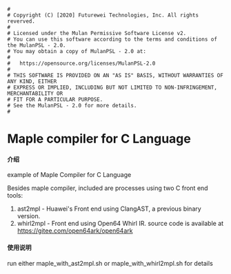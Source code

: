 ```
#
# Copyright (C) [2020] Futurewei Technologies, Inc. All rights reverved.
#
# Licensed under the Mulan Permissive Software License v2.
# You can use this software according to the terms and conditions of the MulanPSL - 2.0.
# You may obtain a copy of MulanPSL - 2.0 at:
#
#   https://opensource.org/licenses/MulanPSL-2.0
#
# THIS SOFTWARE IS PROVIDED ON AN "AS IS" BASIS, WITHOUT WARRANTIES OF ANY KIND, EITHER
# EXPRESS OR IMPLIED, INCLUDING BUT NOT LIMITED TO NON-INFRINGEMENT, MERCHANTABILITY OR
# FIT FOR A PARTICULAR PURPOSE.
# See the MulanPSL - 2.0 for more details.
#
```

# Maple compiler for C Language

#### 介绍
example of Maple Compiler for C Language

Besides maple compiler, included are processes using two C front end tools:
  1. ast2mpl - Huawei's Front end using ClangAST, a previous binary version.
  2. whirl2mpl - Front end using Open64 Whirl IR.
     source code is available at https://gitee.com/open64ark/open64ark

#### 使用说明
  run either maple_with_ast2mpl.sh or maple_with_whirl2mpl.sh for details
